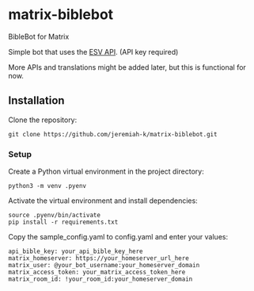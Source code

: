# matrix-biblebot
BibleBot for Matrix

Simple bot that uses the [ESV API](https://api.esv.org/). (API key required)

More APIs and translations might be added later, but this is functional for now.

## Installation

Clone the repository:

```
git clone https://github.com/jeremiah-k/matrix-biblebot.git
```

### Setup

Create a Python virtual environment in the project directory:

```
python3 -m venv .pyenv
```

Activate the virtual environment and install dependencies:

```
source .pyenv/bin/activate
pip install -r requirements.txt
```

Copy the sample_config.yaml to config.yaml and enter your values:

```
api_bible_key: your_api_bible_key_here
matrix_homeserver: https://your_homeserver_url_here
matrix_user: @your_bot_username:your_homeserver_domain
matrix_access_token: your_matrix_access_token_here
matrix_room_id: !your_room_id:your_homeserver_domain
```
